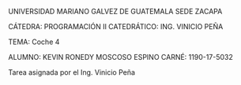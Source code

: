 UNIVERSIDAD MARIANO GALVEZ DE GUATEMALA SEDE ZACAPA

CÁTEDRA: PROGRAMACIÓN II CATEDRÁTICO: ING. VINICIO PEÑA

TEMA: Coche 4

ALUMNO: KEVIN RONEDY MOSCOSO ESPINO CARNÉ: 1190-17-5032

Tarea asignada por el Ing. Vinicio Peña
